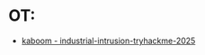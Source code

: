 # OT:
   - [kaboom - industrial-intrusion-tryhackme-2025](https://moussa-mousselmal.vercel.app/blog/kaboom-write-up-thm-industrial)
